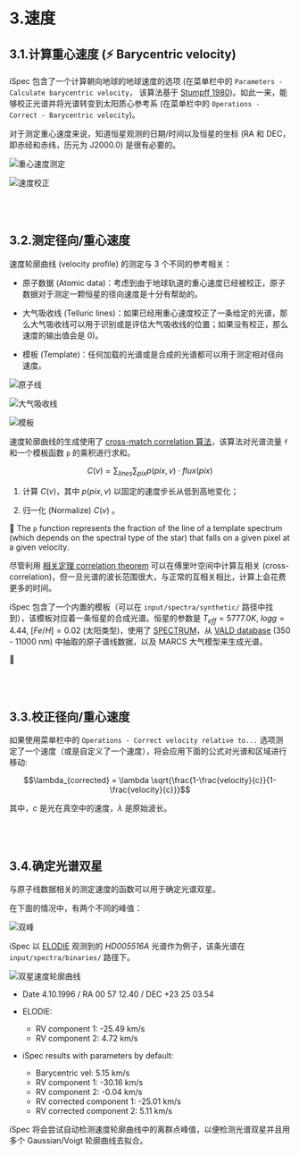 # 3.速度

## 3.1.计算重心速度 (:zap: Barycentric velocity)

iSpec 包含了一个计算朝向地球的地球速度的选项 (在菜单栏中的 `Parameters - Calculate barycentric velocity`， 该算法基于 [Stumpff 1980](http://adsabs.harvard.edu/abs/1980A&AS...41....1S))。如此一来，能够校正光谱并将光谱转变到太阳质心参考系 (在菜单栏中的 `Operations - Correct - Barycentric velocity`)。

对于测定重心速度来说，知道恒星观测的日期/时间以及恒星的坐标 (RA 和 DEC，即赤经和赤纬，历元为 J2000.0) 是很有必要的。

![重心速度测定](https://www.blancocuaresma.com/s/user/pages/02.projects/03.iSpec/manual/03.usage/04.velocities/iSpec_barycentric_vel.png)

![速度校正](https://www.blancocuaresma.com/s/user/pages/02.projects/03.iSpec/manual/03.usage/04.velocities/iSpec_velocity_correction.png)

<br></br>

## 3.2.测定径向/重心速度

速度轮廓曲线 (velocity profile) 的测定与 3 个不同的参考相关：

- 原子数据 (Atomic data)：考虑到由于地球轨道的重心速度已经被校正，原子数据对于测定一颗恒星的径向速度是十分有帮助的。

- 大气吸收线 (Telluric lines)：如果已经用重心速度校正了一条给定的光谱，那么大气吸收线可以用于识别或是评估大气吸收线的位置；如果没有校正，那么速度的输出值会是 0)。

- 模板 (Template)：任何加载的光谱或是合成的光谱都可以用于测定相对径向速度。

![原子线](https://www.blancocuaresma.com/s/user/pages/02.projects/03.iSpec/manual/03.usage/04.velocities/iSpec_velocity_determination_atomic_lines.png)

![大气吸收线](https://www.blancocuaresma.com/s/user/pages/02.projects/03.iSpec/manual/03.usage/04.velocities/iSpec_velocity_determination_telluric_lines.png)

![模板](https://www.blancocuaresma.com/s/user/pages/02.projects/03.iSpec/manual/03.usage/04.velocities/iSpec_velocity_determination_template.png)

速度轮廓曲线的生成使用了 [cross-match correlation 算法](http://adsabs.harvard.edu/abs/2002A&A...388..632P)，该算法对光谱流量 `f` 和一个模板函数 `p` 的乘积进行求和。

$$C(v) = \sum_{lines}\sum_{pix} p(pix, v) \cdot flux(pix)$$

1. 计算 $C(v)$，其中 $p(pix, v)$ 以固定的速度步长从低到高地变化；

2. 归一化 (Normalize) $C(v)$ 。

:bug: The `p` function represents the fraction of the line of a template spectrum (which depends on the spectral type of the star) that falls on a given pixel at a given velocity.

尽管利用 [相关定理 correlation theorem](http://adsabs.harvard.edu/abs/2007AJ....134.1843A) 可以在傅里叶空间中计算互相关 (cross-correlation)，但一旦光谱的波长范围很大，与正常的互相关相比，计算上会花费更多的时间。

iSpec 包含了一个内置的模板（可以在 `input/spectra/synthetic/` 路径中找到），该模板对应着一条恒星的合成光谱。恒星的参数是 $T_{eff} = 5777.0 K$, $log g = 4.44$, $[Fe/H] = 0.02$   (太阳类型)，使用了 [SPECTRUM](http://adsabs.harvard.edu/abs/1994AJ....107..742G)，从 [VALD database](http://adsabs.harvard.edu/abs/2011BaltA..20..503K) (350 - 11000 nm) 中抽取的原子谱线数据，以及 MARCS 大气模型来生成光谱。

:bug:

<br></br>

## 3.3.校正径向/重心速度

如果使用菜单栏中的 `Operations - Correct velocity relative to...` 选项测定了一个速度（或是自定义了一个速度），将会应用下面的公式对光谱和区域进行移动:

$$\lambda_{corrected} = \lambda \sqrt{\frac{1-\frac{velocity}{c}}{1-\frac{velocity}{c}}}$$

其中，$c$ 是光在真空中的速度，$\lambda$ 是原始波长。

<br></br>

## 3.4.确定光谱双星

与原子线数据相关的测定速度的函数可以用于确定光谱双星。

在下面的情况中，有两个不同的峰值：

![双峰](https://www.blancocuaresma.com/s/user/pages/02.projects/03.iSpec/manual/03.usage/04.velocities/HD005516A_Elodie_correlation.png)

iSpec 以 [ELODIE](http://adsabs.harvard.edu/abs/2004sf2a.conf..547M) 观测到的 *HD005516A* 光谱作为例子，该条光谱在 `input/spectra/binaries/` 路径下。

![双星速度轮廓曲线](https://www.blancocuaresma.com/s/user/pages/02.projects/03.iSpec/manual/03.usage/04.velocities/iSpec_velocity_profile_binary.png)

- Date 4.10.1996 / RA 00 57 12.40 / DEC +23 25 03.54

- ELODIE:
    - RV component 1: -25.49 km/s
    - RV component 2: 4.72 km/s

- iSpec results with parameters by default:
    - Barycentric vel: 5.15 km/s
    - RV component 1: -30.16 km/s
    - RV component 2: -0.04 km/s
    - RV corrected component 1: -25.01 km/s
    - RV corrected component 2: 5.11 km/s

iSpec 将会尝试自动检测速度轮廓曲线中的离群点峰值，以便检测光谱双星并且用多个 Gaussian/Voigt 轮廓曲线去拟合。
